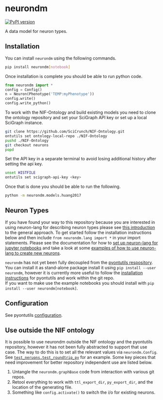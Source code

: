 # neurondm
[![PyPI version](https://badge.fury.io/py/neurondm.svg)](https://pypi.org/project/neurondm/)

A data model for neuron types.

## Installation
You can install `neurondm` using the following commands.

```bash
pip install neurondm[notebook]
```

Once installation is complete you should be able to run python code.

```python
from neurondm import *
config = Config()
n = Neuron(Phenotype('TEMP:myPhenotype'))
config.write()
config.write_python()
```

To work with the NIF-Ontology and build existing models
you need to clone the ontology repository and set your
SciGraph API key or set up a local SciGraph instance.

```bash
git clone https://github.com/SciCrunch/NIF-Ontology.git
ontutils set ontology-local-repo ./NIF-Ontology
pushd ./NIF-Ontology
git checkout neurons
popd
```

Set the API key in a separate terminal to avoid losing
additional history after setting the api key.
```bash
unset HISTFILE
ontutils set scigraph-api-key <key>
```

Once that is done you should be able to run the following.
```bash
python -m neurondm.models.huang2017
```

## Neuron Types
If you have found your way to this repository because you are interested in using
neuron-lang for describing neuron types please see
[this introduction](http://github.com/SciCrunch/NIF-Ontology/blob/master/docs/Neurons.md)
to the general approach.  To get started follow the installation instructions below and then
include `from neurondm.lang import *` in your import statements. Please see the documentation
for how to [set up neuron-lang for jupyter notebooks](docs/neurons_notebook.md) and
take a look at some [examples of how to use neuron-lang to create new neurons](./docs/NeuronLangExample.ipynb).

`neurondm` has not yet been fully decoupled from the [pyontutils respository](https://github.com/tgbugs/pyontutils).
You can install it as stand-alone package install it using `pip install --user neurondm`,
however it is currently more useful to follow the [installation instructions](https://github.com/tgbugs/pyontutils/#installation)
for pyontutils and work within the git repo.  
If you want to make use the example notebooks you should install with
`pip install --user neurondm[notebook]`.

## Configuration
See pyontutils [configuration](https://github.com/tgbugs/pyontutils/#configuration).

## Use outside the NIF ontology
It is possible to use neurondm outside the NIF ontology and the pyontutils repository,
however it has not been fully abstracted to support that use case. The way to do this is
to set all the relevant values via `neurondm.Config`. See
[`test_neruons.test_roundtrip_py`](https://github.com/tgbugs/pyontutils/blob/1805879322922b3f5e78d1abcb4b6642e22c204d/neurondm/test/test_neurons.py#L55)
for an example.
Some key pieces that need improvement for better repository independent use are listed below.
1. Untangle the `neurondm.graphBase` code from interaction with various git repos.
2. Retool everything to work with `ttl_export_dir`, `py_export_dir`,
and the location of the generating file.
3. Something like `config.activate()` to switch the i/o for existing neurons.

